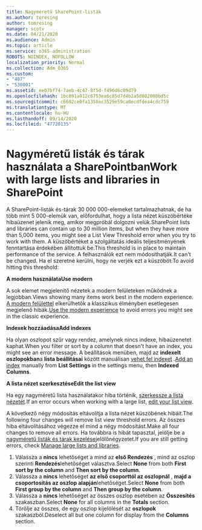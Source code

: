 ```yaml
---
title: Nagyméretű SharePoint-listák
ms.author: toresing
author: tomresing
manager: scotv
ms.date: 04/21/2020
ms.audience: Admin
ms.topic: article
ms.service: o365-administration
ROBOTS: NOINDEX, NOFOLLOW
localization_priority: Normal
ms.collection: Adm_O365
ms.custom:
- "407"
- "530001"
ms.assetid: ee07bf74-7aeb-4c47-8f5d-f496d6c09d79
ms.openlocfilehash: 1bc891a912c6753ea6c85d7d4b2a5d802080bd5c
ms.sourcegitcommit: c6692ce0fa1358ec3529e59ca0ecdfdea4cdc759
ms.translationtype: MT
ms.contentlocale: hu-HU
ms.lasthandoff: 09/14/2020
ms.locfileid: "47720135"
---
```

# <a name="work-with-large-lists-and-libraries-in-sharepoint"></a><span data-ttu-id="1ded8-102">Nagyméretű listák és tárak használata a SharePointban</span><span class="sxs-lookup"><span data-stu-id="1ded8-102">Work with large lists and libraries in SharePoint</span></span>

<span data-ttu-id="1ded8-103">A SharePoint-listák és-tárak 30 000 000-elemeket tartalmazhatnak, de ha több mint 5 000-elemük van, előfordulhat, hogy a lista nézet küszöbértéke hibaüzenet jelenik meg, amikor megpróbál dolgozni velük.</span><span class="sxs-lookup"><span data-stu-id="1ded8-103">SharePoint lists and libraries can contain up to 30 million items, but when they have more than 5,000 items, you might see a List View Threshold error when you try to work with them.</span></span> <span data-ttu-id="1ded8-104">A küszöbértéket a szolgáltatás ideális teljesítményének fenntartása érdekében állítottuk be.</span><span class="sxs-lookup"><span data-stu-id="1ded8-104">This threshold is in place to maintain performance of the service.</span></span> <span data-ttu-id="1ded8-105">A felhasználók ezt nem módosíthatják.</span><span class="sxs-lookup"><span data-stu-id="1ded8-105">It can't be changed.</span></span> <span data-ttu-id="1ded8-106">Ha el szeretné kerülni, hogy ne verjék ezt a küszöböt:</span><span class="sxs-lookup"><span data-stu-id="1ded8-106">To avoid hitting this threshold:</span></span>

<span data-ttu-id="1ded8-107">**A modern használata**</span><span class="sxs-lookup"><span data-stu-id="1ded8-107">**Use modern**</span></span>

<span data-ttu-id="1ded8-108">A sok elemet megjelenítő nézetek a modern felületeken működnek a legjobban.</span><span class="sxs-lookup"><span data-stu-id="1ded8-108">Views showing many items work best in the modern experience.</span></span> <span data-ttu-id="1ded8-109">[A modern felülettel](https://support.office.com/article/66dac24b-4177-4775-bf50-3d267318caa9) elkerülhetők a klasszikus élményben esetlegesen megjelenő hibák.</span><span class="sxs-lookup"><span data-stu-id="1ded8-109">[Use the modern experience](https://support.office.com/article/66dac24b-4177-4775-bf50-3d267318caa9) to avoid errors you might see in the classic experience.</span></span>

<span data-ttu-id="1ded8-110">**Indexek hozzáadása**</span><span class="sxs-lookup"><span data-stu-id="1ded8-110">**Add indexes**</span></span>

<span data-ttu-id="1ded8-111">Ha olyan oszlopot szűr vagy rendez, amelynek nincs indexe, hibaüzenetet kaphat.</span><span class="sxs-lookup"><span data-stu-id="1ded8-111">When you filter or sort by a column that doesn't have an index, you might see an error message.</span></span> <span data-ttu-id="1ded8-112">A beállítások menüben, majd az **indexelt oszlopokban**a **lista beállításai** között manuálisan [vehet fel indexet](https://support.office.com/article/f3f00554-b7dc-44d1-a2ed-d477eac463b0) .</span><span class="sxs-lookup"><span data-stu-id="1ded8-112">[Add an index](https://support.office.com/article/f3f00554-b7dc-44d1-a2ed-d477eac463b0) manually from **List Settings** in the settings menu, then **Indexed Columns**.</span></span>

<span data-ttu-id="1ded8-113">**A lista nézet szerkesztése**</span><span class="sxs-lookup"><span data-stu-id="1ded8-113">**Edit the list view**</span></span>

<span data-ttu-id="1ded8-114">Ha egy nagyméretű lista használatakor hiba történik, [szerkessze a lista nézetét](https://support.office.com/article/15916903-e79a-423f-b4e2-02d37e1ff372).</span><span class="sxs-lookup"><span data-stu-id="1ded8-114">If an error occurs when working with a large list, [edit your list view](https://support.office.com/article/15916903-e79a-423f-b4e2-02d37e1ff372).</span></span>

<span data-ttu-id="1ded8-115">A következő négy módosítás eltávolítja a lista nézet küszöbének hibáit.</span><span class="sxs-lookup"><span data-stu-id="1ded8-115">The following four changes will remove list view threshold errors.</span></span> <span data-ttu-id="1ded8-116">Az összes hiba eltávolításához végezze el mind a négy módosítást.</span><span class="sxs-lookup"><span data-stu-id="1ded8-116">Make all four changes to remove all errors.</span></span> <span data-ttu-id="1ded8-117">Ha továbbra is hibát tapasztal, jelölje be a [nagyméretű listák és tárak kezelése](https://support.office.com/article/B8588DAE-9387-48C2-9248-C24122F07C59)jelölőnégyzetet.</span><span class="sxs-lookup"><span data-stu-id="1ded8-117">If you are still getting errors, check [Manage large lists and libraries](https://support.office.com/article/B8588DAE-9387-48C2-9248-C24122F07C59).</span></span>

1. <span data-ttu-id="1ded8-118">Válassza a **nincs** lehetőséget a mind az **első Rendezés** , mind az oszlop szerinti **Rendezés**lehetőséget választva.</span><span class="sxs-lookup"><span data-stu-id="1ded8-118">Select **None** from both **First sort by the column** and **Then sort by the column**.</span></span>
2. <span data-ttu-id="1ded8-119">Válassza a **nincs** lehetőséget **az első csoporttól az oszlopnál** , **majd a csoportosítás az oszlop alapján**lehetőséget.</span><span class="sxs-lookup"><span data-stu-id="1ded8-119">Select **None** from both **First group by the column** and **Then group by the column**.</span></span>
3. <span data-ttu-id="1ded8-120">Válassza a **nincs** lehetőséget az összes oszlop esetében az **Összesítés** szakaszban.</span><span class="sxs-lookup"><span data-stu-id="1ded8-120">Select **None** for all columns in the **Totals** section.</span></span>
4. <span data-ttu-id="1ded8-121">Törölje az összes, de egy oszlop kijelölését az **oszlopok** szakaszból.</span><span class="sxs-lookup"><span data-stu-id="1ded8-121">Deselect all but one column for display from the **Columns** section.</span></span>

